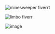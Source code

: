 ![minesweeper fiverrt](https://github.com/user-attachments/assets/f0be0336-17fb-4d8a-84bb-a76d991cfff2)


![limbo fiverr](https://github.com/user-attachments/assets/a65b7991-2884-4f27-a75a-18ea806df1bf)


![image](https://github.com/user-attachments/assets/69b39d11-f9ad-4113-9999-d37a2a22d3c9)
